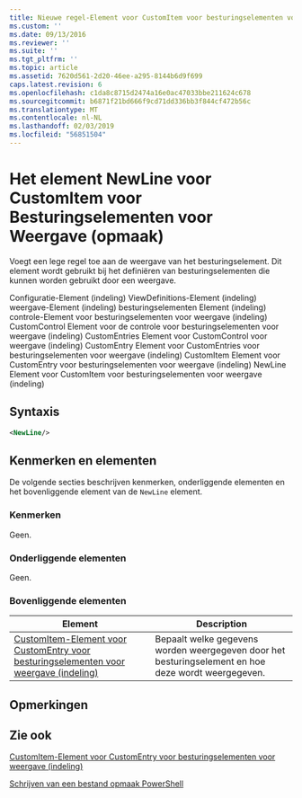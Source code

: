 ```yaml
---
title: Nieuwe regel-Element voor CustomItem voor besturingselementen voor weergave (indeling) | Microsoft Docs
ms.custom: ''
ms.date: 09/13/2016
ms.reviewer: ''
ms.suite: ''
ms.tgt_pltfrm: ''
ms.topic: article
ms.assetid: 7620d561-2d20-46ee-a295-8144b6d9f699
caps.latest.revision: 6
ms.openlocfilehash: c1da8c8715d2474a16e0ac47033bbe211624c678
ms.sourcegitcommit: b6871f21bd666f9cd71dd336bb3f844cf472b56c
ms.translationtype: MT
ms.contentlocale: nl-NL
ms.lasthandoff: 02/03/2019
ms.locfileid: "56851504"
---
```

# <a name="newline-element-for-customitem-for-controls-for-view-format"></a>Het element NewLine voor CustomItem voor Besturingselementen voor Weergave (opmaak)

Voegt een lege regel toe aan de weergave van het besturingselement. Dit element wordt gebruikt bij het definiëren van besturingselementen die kunnen worden gebruikt door een weergave.

Configuratie-Element (indeling) ViewDefinitions-Element (indeling) weergave-Element (indeling) besturingselementen Element (indeling) controle-Element voor besturingselementen voor weergave (indeling) CustomControl Element voor de controle voor besturingselementen voor weergave (indeling) CustomEntries Element voor CustomControl voor weergave (indeling) CustomEntry Element voor CustomEntries voor besturingselementen voor weergave (indeling) CustomItem Element voor CustomEntry voor besturingselementen voor weergave (indeling) NewLine Element voor CustomItem voor besturingselementen voor weergave (indeling)

## <a name="syntax"></a>Syntaxis

```xml
<NewLine/>
```

## <a name="attributes-and-elements"></a>Kenmerken en elementen

De volgende secties beschrijven kenmerken, onderliggende elementen en het bovenliggende element van de `NewLine` element.

### <a name="attributes"></a>Kenmerken

Geen.

### <a name="child-elements"></a>Onderliggende elementen

Geen.

### <a name="parent-elements"></a>Bovenliggende elementen

|Element|Description|
|-------------|-----------------|
|[CustomItem-Element voor CustomEntry voor besturingselementen voor weergave (indeling)](./customitem-element-for-customentry-for-controls-for-view-format.md)|Bepaalt welke gegevens worden weergegeven door het besturingselement en hoe deze wordt weergegeven.|

## <a name="remarks"></a>Opmerkingen

## <a name="see-also"></a>Zie ook

[CustomItem-Element voor CustomEntry voor besturingselementen voor weergave (indeling)](./customitem-element-for-customentry-for-controls-for-view-format.md)

[Schrijven van een bestand opmaak PowerShell](./writing-a-powershell-formatting-file.md)

